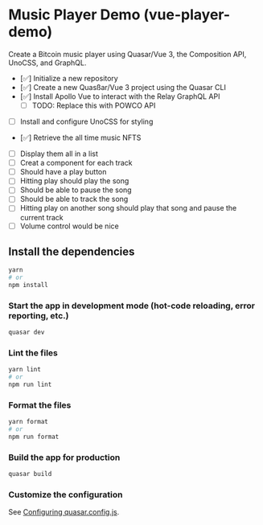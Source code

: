 # Music Player Demo (vue-player-demo)

Create a Bitcoin music player using Quasar/Vue 3, the Composition API, UnoCSS, and GraphQL.

- [✅] Initialize a new repository
- [✅] Create a new Quasßar/Vue 3 project using the Quasar CLI
- [✅] Install Apollo Vue to interact with the Relay GraphQL API
  - [ ] TODO: Replace this with POWCO API
- [ ] Install and configure UnoCSS for styling
- [✅] Retrieve the all time music NFTS
- [ ] Display them all in a list
- [ ] Creat a component for each track
- [ ] Should have a play button
- [ ] Hitting play should play the song
- [ ] Should be able to pause the song
- [ ] Should be able to track the song
- [ ] Hitting play on another song should play that song and pause the current track
- [ ] Volume control would be nice

## Install the dependencies

```bash
yarn
# or
npm install
```

### Start the app in development mode (hot-code reloading, error reporting, etc.)

```bash
quasar dev
```

### Lint the files

```bash
yarn lint
# or
npm run lint
```

### Format the files

```bash
yarn format
# or
npm run format
```

### Build the app for production

```bash
quasar build
```

### Customize the configuration

See [Configuring quasar.config.js](https://v2.quasar.dev/quasar-cli-vite/quasar-config-js).
